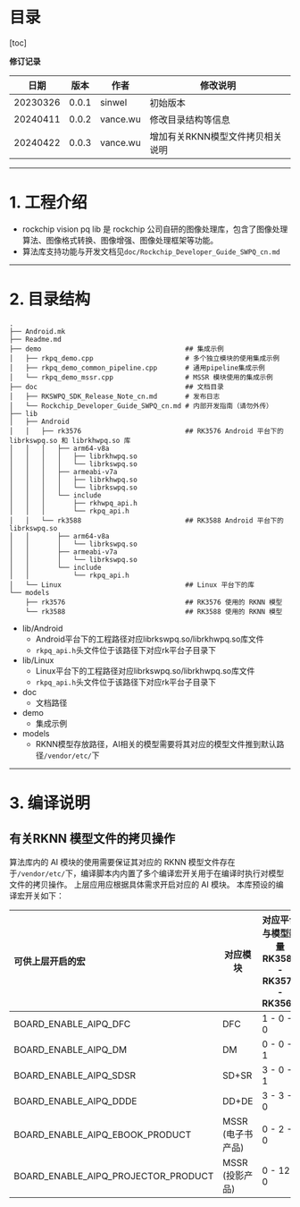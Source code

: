 
# 目录
[toc]

**修订记录**

| **日期**   | **版本** | **作者** | **修改说明** |
| ---        | ----     | -------- | ----------- |
| 20230326 | 0.0.1    | sinwel   | 初始版本  |
| 20240411 | 0.0.2    | vance.wu | 修改目录结构等信息  |
| 20240422 | 0.0.3    | vance.wu | 增加有关RKNN模型文件拷贝相关说明  |

---
# 1. 工程介绍
- rockchip vision pq lib 是 rockchip 公司自研的图像处理库，包含了图像处理算法、图像格式转换、图像增强、图像处理框架等功能。
- 算法库支持功能与开发文档见`doc/Rockchip_Developer_Guide_SWPQ_cn.md`

---
# 2. 目录结构
```shell
.
├── Android.mk
├── Readme.md
├── demo                                    ## 集成示例
│   ├── rkpq_demo.cpp                       # 多个独立模块的使用集成示例
│   ├── rkpq_demo_common_pipeline.cpp       # 通用pipeline集成示例
│   └── rkpq_demo_mssr.cpp                  # MSSR 模块使用的集成示例
├── doc                                     ## 文档目录
│   ├── RKSWPQ_SDK_Release_Note_cn.md       # 发布日志
│   └── Rockchip_Developer_Guide_SWPQ_cn.md # 内部开发指南（请勿外传）
├── lib
│   ├── Android
│   │   ├── rk3576                          ## RK3576 Android 平台下的 librkswpq.so 和 librkhwpq.so 库
│   │   │   ├── arm64-v8a
│   │   │   │   ├── librkhwpq.so
│   │   │   │   └── librkswpq.so
│   │   │   ├── armeabi-v7a
│   │   │   │   ├── librkhwpq.so
│   │   │   │   └── librkswpq.so
│   │   │   └── include
│   │   │       ├── rkhwpq_api.h
│   │   │       └── rkpq_api.h
│   │   └── rk3588                          ## RK3588 Android 平台下的 librkswpq.so
│   │       ├── arm64-v8a
│   │       │   └── librkswpq.so
│   │       ├── armeabi-v7a
│   │       │   └── librkswpq.so
│   │       └── include
│   │           └── rkpq_api.h
│   └── Linux                               ## Linux 平台下的库
└── models
    ├── rk3576                              ## RK3576 使用的 RKNN 模型
    └── rk3588                              ## RK3588 使用的 RKNN 模型
```

- lib/Android
  - Android平台下的工程路径对应librkswpq.so/librkhwpq.so库文件
  - `rkpq_api.h`头文件位于该路径下对应rk平台子目录下
- lib/Linux
  - Linux平台下的工程路径对应librkswpq.so/librkhwpq.so库文件
  - `rkpq_api.h`头文件位于该路径下对应rk平台子目录下
- doc
  - 文档路径
- demo
  - 集成示例
- models
  - RKNN模型存放路径，AI相关的模型需要将其对应的模型文件推到默认路径`/vendor/etc/`下
---

# 3. 编译说明

## 有关RKNN 模型文件的拷贝操作
算法库内的 AI 模块的使用需要保证其对应的 RKNN 模型文件存在于`/vendor/etc/`下，编译脚本内内置了多个编译宏开关用于在编译时执行对模型文件的拷贝操作。
上层应用应根据具体需求开启对应的 AI 模块。 本库预设的编译宏开关如下：

| 可供上层开启的宏 | 对应模块 | 对应平台与模型数量 <br> RK3588 - RK3576 - RK356X |
|:--------------- | -------- | ----------------- |
| BOARD_ENABLE_AIPQ_DFC  | DFC | 1 - 0 - 0 |
| BOARD_ENABLE_AIPQ_DM   | DM  | 0 - 0 - 1 |
| BOARD_ENABLE_AIPQ_SDSR | SD+SR | 3 - 0 - 1 |
| BOARD_ENABLE_AIPQ_DDDE | DD+DE | 3 - 3 - 0 |
| BOARD_ENABLE_AIPQ_EBOOK_PRODUCT     | MSSR (电子书产品) | 0 - 2 - 0 |
| BOARD_ENABLE_AIPQ_PROJECTOR_PRODUCT | MSSR (投影产品) | 0 - 12 - 0 |